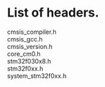 # List of headers.
  cmsis_compiler.h  
  cmsis_gcc.h  
  cmsis_version.h  
  core_cm0.h  
  stm32f030x8.h  
  stm32f0xx.h  
  system_stm32f0xx.h  